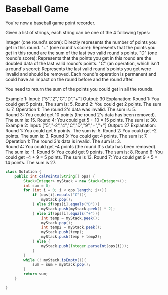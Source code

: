 # Baseball Game
You're now a baseball game point recorder.

Given a list of strings, each string can be one of the 4 following types:

Integer (one round's score): Directly represents the number of points you get in this round.
"+" (one round's score): Represents that the points you get in this round are the sum of the last two valid round's points.
"D" (one round's score): Represents that the points you get in this round are the doubled data of the last valid round's points.
"C" (an operation, which isn't a round's score): Represents the last valid round's points you get were invalid and should be removed.
Each round's operation is permanent and could have an impact on the round before and the round after.

You need to return the sum of the points you could get in all the rounds.

Example 1:
Input: ["5","2","C","D","+"]
Output: 30
Explanation: 
Round 1: You could get 5 points. The sum is: 5.
Round 2: You could get 2 points. The sum is: 7.
Operation 1: The round 2's data was invalid. The sum is: 5.  
Round 3: You could get 10 points (the round 2's data has been removed). The sum is: 15.
Round 4: You could get 5 + 10 = 15 points. The sum is: 30.
Example 2:
Input: ["5","-2","4","C","D","9","+","+"]
Output: 27
Explanation: 
Round 1: You could get 5 points. The sum is: 5.
Round 2: You could get -2 points. The sum is: 3.
Round 3: You could get 4 points. The sum is: 7.
Operation 1: The round 3's data is invalid. The sum is: 3.  
Round 4: You could get -4 points (the round 3's data has been removed). The sum is: -1.
Round 5: You could get 9 points. The sum is: 8.
Round 6: You could get -4 + 9 = 5 points. The sum is 13.
Round 7: You could get 9 + 5 = 14 points. The sum is 27.

```java
class Solution {
    public int calPoints(String[] ops) {
        Stack<Integer> myStack = new Stack<Integer>();
        int sum = 0;
        for (int i = 0; i < ops.length; i++){
            if (ops[i].equals("C")){
                myStack.pop();
            } else if(ops[i].equals("D")){
                myStack.push(myStack.peek() * 2);
            } else if(ops[i].equals("+")){
                int temp = myStack.peek();
                myStack.pop();
                int temp2 = myStack.peek();
                myStack.push(temp);
                myStack.push(temp + temp2);
            } else {
                myStack.push(Integer.parseInt(ops[i]));
            }
        }
        while (! myStack.isEmpty()){
            sum = sum + myStack.pop();
        }
        return sum; 
    }

}
```
